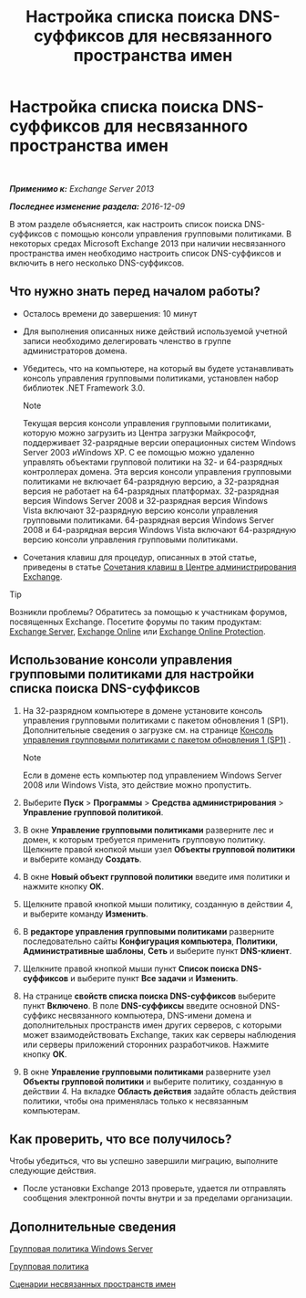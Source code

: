 ﻿---
title: 'Настройка списка поиска DNS-суффиксов для несвязанного пространства имен'
TOCTitle: Настройка списка поиска DNS-суффиксов для несвязанного пространства имен
ms:assetid: cfa715ac-7b69-47c3-b206-933ec2cf677b
ms:mtpsurl: https://technet.microsoft.com/ru-ru/library/Bb847901(v=EXCHG.150)
ms:contentKeyID: 50489110
ms.date: 04/30/2018
mtps_version: v=EXCHG.150
ms.translationtype: HT
---

# Настройка списка поиска DNS-суффиксов для несвязанного пространства имен

 

_**Применимо к:** Exchange Server 2013_

_**Последнее изменение раздела:** 2016-12-09_

В этом разделе объясняется, как настроить список поиска DNS-суффиксов с помощью консоли управления групповыми политиками. В некоторых средах Microsoft Exchange 2013 при наличии несвязанного пространства имен необходимо настроить список DNS-суффиксов и включить в него несколько DNS-суффиксов.

## Что нужно знать перед началом работы?

  - Осталось времени до завершения: 10 минут

  - Для выполнения описанных ниже действий используемой учетной записи необходимо делегировать членство в группе администраторов домена.

  - Убедитесь, что на компьютере, на который вы будете устанавливать консоль управления групповыми политиками, установлен набор библиотек .NET Framework 3.0.
    
    > [!NOTE]  
    > Текущая версия консоли управления групповыми политиками, которую можно загрузить из Центра загрузки Майкрософт, поддерживает 32-разрядные версии операционных систем Windows Server 2003 иWindows XP. С ее помощью можно удаленно управлять объектами групповой политики на 32- и 64-разрядных контроллерах домена. Эта версия консоли управления групповыми политиками не включает 64-разрядную версию, а 32-разрядная версия не работает на 64-разрядных платформах. 32-разрядная версия Windows Server 2008 и 32-разрядная версия Windows Vista включают 32-разрядную версию консоли управления групповыми политиками. 64-разрядная версия Windows Server 2008 и 64-разрядная версия Windows Vista включают 64-разрядную версию консоли управления групповыми политиками.


  - Сочетания клавиш для процедур, описанных в этой статье, приведены в статье [Сочетания клавиш в Центре администрирования Exchange](keyboard-shortcuts-in-the-exchange-admin-center-exchange-online-protection-help.md).

> [!TIP]  
> Возникли проблемы? Обратитесь за помощью к участникам форумов, посвященных Exchange. Посетите форумы по таким продуктам: <a href="https://go.microsoft.com/fwlink/p/?linkid=60612">Exchange Server</a>, <a href="https://go.microsoft.com/fwlink/p/?linkid=267542">Exchange Online</a> или <a href="https://go.microsoft.com/fwlink/p/?linkid=285351">Exchange Online Protection</a>.


## Использование консоли управления групповыми политиками для настройки списка поиска DNS-суффиксов

1.  На 32-разрядном компьютере в домене установите консоль управления групповыми политиками с пакетом обновления 1 (SP1). Дополнительные сведения о загрузке см. на странице [Консоль управления групповыми политиками с пакетом обновления 1 (SP1)](https://go.microsoft.com/fwlink/p/?linkid=100126) .
    
    > [!NOTE]  
    > Если в домене есть компьютер под управлением Windows Server 2008 или Windows Vista, это действие можно пропустить.


2.  Выберите **Пуск** \> **Программы** \> **Средства администрирования** \> **Управление групповой политикой**.

3.  В окне **Управление групповыми политиками** разверните лес и домен, к которым требуется применить групповую политику. Щелкните правой кнопкой мыши узел **Объекты групповой политики** и выберите команду **Создать**.

4.  В окне **Новый объект групповой политики** введите имя политики и нажмите кнопку **ОК**.

5.  Щелкните правой кнопкой мыши политику, созданную в действии 4, и выберите команду **Изменить**.

6.  В **редакторе управления групповыми политиками** разверните последовательно сайты **Конфигурация компьютера**, **Политики**, **Административные шаблоны**, **Сеть** и выберите пункт **DNS-клиент**.

7.  Щелкните правой кнопкой мыши пункт **Список поиска DNS-суффиксов** и выберите пункт **Все задачи** и **Изменить**.

8.  На странице **свойств списка поиска DNS-суффиксов** выберите пункт **Включено**. В поле **DNS-суффиксы** введите основной DNS-суффикс несвязанного компьютера, DNS-имени домена и дополнительных пространств имен других серверов, с которыми может взаимодействовать Exchange, таких как серверы наблюдения или серверы приложений сторонних разработчиков. Нажмите кнопку **ОК**.

9.  В окне **Управление групповыми политиками** разверните узел **Объекты групповой политики** и выберите политику, созданную в действии 4. На вкладке **Область действия** задайте область действия политики, чтобы она применялась только к несвязанным компьютерам.

## Как проверить, что все получилось?

Чтобы убедиться, что вы успешно завершили миграцию, выполните следующие действия.

  - После установки Exchange 2013 проверьте, удается ли отправлять сообщения электронной почты внутри и за пределами организации.

## Дополнительные сведения

[Групповая политика Windows Server](https://go.microsoft.com/fwlink/p/?linkid=100128)

[Групповая политика](https://go.microsoft.com/fwlink/?linkid=268043)

[Сценарии несвязанных пространств имен](disjoint-namespace-scenarios-exchange-2013-help.md)

